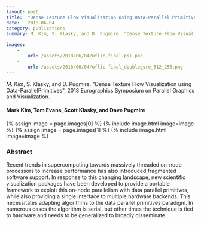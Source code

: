 ```yaml
---
layout: post
title:  "Dense Texture Flow Visualization using Data-Parallel Primitives"
date:   2018-06-04
category: publications
summary: M. Kim, S. Klasky, and D. Pugmire. "Dense Texture Flow Visualization using Data-Parallel Primitives", 2018 Eurographics Symposium on Parallel Graphics and Visualization.

images:
    -
        url: /assets/2018/06/04/uflic-final-psi.png
    -
        url: /assets/2018/06/04/uflic-final_doublegyre_512_256.png
---
```


*M. Kim*, S. Klasky, and D. Pugmire. "Dense Texture Flow Visualization using Data-ParallelPrimitives", 2018 Eurographics Symposium on Parallel Graphics and Visualization.

#### Mark Kim, Tom Evans, Scott Klasky, and Dave Pugmire ####

{% assign image = page.images[0] %}
{% include image.html image=image %}
{% assign image = page.images[1] %}
{% include image.html image=image %}


### Abstract ###
Recent trends in supercomputing towards massively threaded on-node processors to increase performance has also introduced fragmented software support. In response to this changing landscape, new scientific visualization packages have been developed to provide a portable framework to exploit this on-node parallelism with data parallel primitives, while also providing a single interface to multiple hardware backends. This necessitates adapting algorithms to the data parallel primitives paradigm. In numerous cases the algorithm is serial, but other times the technique is tied to hardware and needs to be generalized to broadly disseminate.

